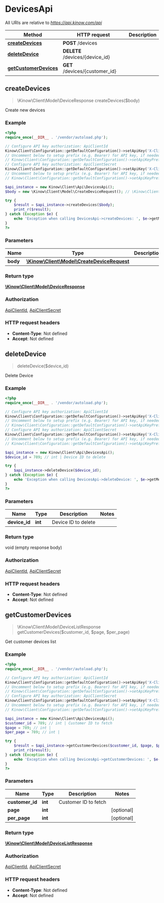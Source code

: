 # DevicesApi

All URIs are relative to *https://api.kinow.com/api*

Method | HTTP request | Description
------------- | ------------- | -------------
[**createDevices**](#createDevices) | **POST** /devices | 
[**deleteDevice**](#deleteDevice) | **DELETE** /devices/{device_id} | 
[**getCustomerDevices**](#getCustomerDevices) | **GET** /devices/{customer_id} | 


## **createDevices**
> \Kinow\Client\Model\DeviceResponse createDevices($body)



Create new devices

### Example
```php
<?php
require_once(__DIR__ . '/vendor/autoload.php');

// Configure API key authorization: ApiClientId
Kinow\Client\Configuration::getDefaultConfiguration()->setApiKey('X-Client-Id', 'YOUR_API_KEY');
// Uncomment below to setup prefix (e.g. Bearer) for API key, if needed
// Kinow\Client\Configuration::getDefaultConfiguration()->setApiKeyPrefix('X-Client-Id', 'Bearer');
// Configure API key authorization: ApiClientSecret
Kinow\Client\Configuration::getDefaultConfiguration()->setApiKey('X-Client-Secret', 'YOUR_API_KEY');
// Uncomment below to setup prefix (e.g. Bearer) for API key, if needed
// Kinow\Client\Configuration::getDefaultConfiguration()->setApiKeyPrefix('X-Client-Secret', 'Bearer');

$api_instance = new Kinow\Client\Api\DevicesApi();
$body = new \Kinow\Client\Model\CreateDeviceRequest(); // \Kinow\Client\Model\CreateDeviceRequest | 

try {
    $result = $api_instance->createDevices($body);
    print_r($result);
} catch (Exception $e) {
    echo 'Exception when calling DevicesApi->createDevices: ', $e->getMessage(), PHP_EOL;
}
?>
```

### Parameters

Name | Type | Description  | Notes
------------- | ------------- | ------------- | -------------
 **body** | [**\Kinow\Client\Model\CreateDeviceRequest**](#\Kinow\Client\Model\CreateDeviceRequest)|  |

### Return type

[**\Kinow\Client\Model\DeviceResponse**](#DeviceResponse)

### Authorization

[ApiClientId](#ApiClientId), [ApiClientSecret](#ApiClientSecret)

### HTTP request headers

 - **Content-Type**: Not defined
 - **Accept**: Not defined

## **deleteDevice**
> deleteDevice($device_id)



Delete Device

### Example
```php
<?php
require_once(__DIR__ . '/vendor/autoload.php');

// Configure API key authorization: ApiClientId
Kinow\Client\Configuration::getDefaultConfiguration()->setApiKey('X-Client-Id', 'YOUR_API_KEY');
// Uncomment below to setup prefix (e.g. Bearer) for API key, if needed
// Kinow\Client\Configuration::getDefaultConfiguration()->setApiKeyPrefix('X-Client-Id', 'Bearer');
// Configure API key authorization: ApiClientSecret
Kinow\Client\Configuration::getDefaultConfiguration()->setApiKey('X-Client-Secret', 'YOUR_API_KEY');
// Uncomment below to setup prefix (e.g. Bearer) for API key, if needed
// Kinow\Client\Configuration::getDefaultConfiguration()->setApiKeyPrefix('X-Client-Secret', 'Bearer');

$api_instance = new Kinow\Client\Api\DevicesApi();
$device_id = 789; // int | Device ID to delete

try {
    $api_instance->deleteDevice($device_id);
} catch (Exception $e) {
    echo 'Exception when calling DevicesApi->deleteDevice: ', $e->getMessage(), PHP_EOL;
}
?>
```

### Parameters

Name | Type | Description  | Notes
------------- | ------------- | ------------- | -------------
 **device_id** | **int**| Device ID to delete |

### Return type

void (empty response body)

### Authorization

[ApiClientId](#ApiClientId), [ApiClientSecret](#ApiClientSecret)

### HTTP request headers

 - **Content-Type**: Not defined
 - **Accept**: Not defined

## **getCustomerDevices**
> \Kinow\Client\Model\DeviceListResponse getCustomerDevices($customer_id, $page, $per_page)



Get customer devices list

### Example
```php
<?php
require_once(__DIR__ . '/vendor/autoload.php');

// Configure API key authorization: ApiClientId
Kinow\Client\Configuration::getDefaultConfiguration()->setApiKey('X-Client-Id', 'YOUR_API_KEY');
// Uncomment below to setup prefix (e.g. Bearer) for API key, if needed
// Kinow\Client\Configuration::getDefaultConfiguration()->setApiKeyPrefix('X-Client-Id', 'Bearer');
// Configure API key authorization: ApiClientSecret
Kinow\Client\Configuration::getDefaultConfiguration()->setApiKey('X-Client-Secret', 'YOUR_API_KEY');
// Uncomment below to setup prefix (e.g. Bearer) for API key, if needed
// Kinow\Client\Configuration::getDefaultConfiguration()->setApiKeyPrefix('X-Client-Secret', 'Bearer');

$api_instance = new Kinow\Client\Api\DevicesApi();
$customer_id = 789; // int | Customer ID to fetch
$page = 789; // int | 
$per_page = 789; // int | 

try {
    $result = $api_instance->getCustomerDevices($customer_id, $page, $per_page);
    print_r($result);
} catch (Exception $e) {
    echo 'Exception when calling DevicesApi->getCustomerDevices: ', $e->getMessage(), PHP_EOL;
}
?>
```

### Parameters

Name | Type | Description  | Notes
------------- | ------------- | ------------- | -------------
 **customer_id** | **int**| Customer ID to fetch |
 **page** | **int**|  | [optional]
 **per_page** | **int**|  | [optional]

### Return type

[**\Kinow\Client\Model\DeviceListResponse**](#DeviceListResponse)

### Authorization

[ApiClientId](#ApiClientId), [ApiClientSecret](#ApiClientSecret)

### HTTP request headers

 - **Content-Type**: Not defined
 - **Accept**: Not defined

